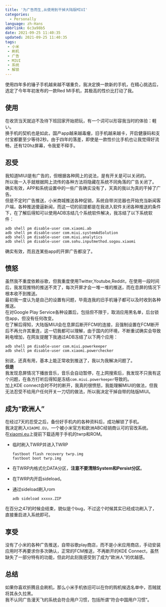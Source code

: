 ```yaml
---
title: '为广告而生,从使用到干掉大陆版MIUI'
categories:
  - Personally
language: zh-Hans
abbrlink: 6c3a98b5
date: 2021-09-25 11:40:35
updated: 2021-09-25 11:40:35
tags:
 - 小米
 - 刷机
 - 广告
 - MIUI
 - 系统
 - 解锁
---
```


使用四年多的锤子手机越来越不堪重负，我决定换一款新的手机，在精心挑选后，选定了今年年初发布的一款Red MI手机，其极高的性价比打动了我。

## 使用

在收货当天就迫不及待下班回家开始把玩，有一个词可以形容我当时的体验：軽い。  
换手机的契机也是如此，国产app越来越毒瘤，旧手机越来越卡，开启健康码和支付宝都要至少等待2秒。由于四年的落差，即使是一款性价比手机也让我觉得好流畅，还有120hz屏幕，令我爱不释手。  

## 忍受

我知道MIUI是有广告的，但根据各种网上的说法，是有开关是可以关闭的。  
所以我一入手就根据网上流传的各种方法将隐藏在系统不同角落的广告关闭了。  
确实有效，APP和系统设置中的一些广告确实没有了，天真的我以为真的干掉了广告。  
但是不定时广告推送，小米商城推送各种促销，系统自带浏览器也开始充当新闻客户端，各种推送傻逼新闻，而这一切的前提都是在我进入软件关闭各种推送的条件下，在了解后得知可以使用ADB冻结几个系统软件解决，我冻结了以下系统软件：

```shell
adb shell pm disable-user com.xiaomi.ab
adb shell pm disable-user com.miui.systemAdSolution
adb shell pm disable-user com.miui.analytics
adb shell pm disable-user com.sohu.inputmethod.sogou.xiaomi
```

确实有效，而且连某些app的开屏广告都没了。

## 愤怒
<!--more-->
虽然我不重度依赖谷歌，但我重度使用Twitter,Youtube,Reddit，在使用一段时间后，我发现推特的推送不灵了，每次开屏才会一堆一堆的推送，而在息屏的情况下根本收不到推送。  
最初我一度认为是自己的设置有问题，毕竟连我的旧手机锤子都可以及时收到各种推送。  
在对Google Play Service各种设置后，包括但不限于，取消应用黑名单，后台锁住app，但没有任何改变。  
在了解后得知，大陆版MIUI会在息屏后断开FCM的连接，且强制设置在FCM断开后不再允许其重连，这一切我都可以理解，由于国内的环境，不断重试确实会导致耗电增加，在网友提醒下我通过ADB冻结了以下两个应用：

```shell
adb shell pm disable-user com.miui.powerkeeper
adb shell pm disable-user com.xiaomi.powerchecker
```

别说，还真有用，基本上能正常收到推送了，我以为我解决问题了。  
**但是**  
我发现息屏情况下播放音乐，音乐会自动暂停，在上网搜索后，我发现不只我有这个问题，在各方打听后得知是冻结`com.miui.powerkeeper`导致的。  
加上KDE connect会时不时的断开，我真的很愤怒，我能理解MIUI的做法，但我无法忍受不给用户任何开关一刀切的做法，所以我决定干掉自带的陆版MIUI。

## 成为“欧洲人”

在经过7天的忍受之后，备份好手机内的各种资料后，成功解锁了手机。  
我决定刷入`XIAOMI.EU`，一个被小米官方和欧洲ABC经销商认可的官改系统。  
在[xiaomi.eu](https://xiaomi.eu)上提前下载适用于手机的twrp和ROM。  

- 临时刷入TWRP并进入TWRP

    ```shell
    fastboot flash recovery twrp.img
    fastboot boot twrp.img
    ```

- 在TWRP内格式化DATA分区，**注意不要清除System和Persist分区**。
- 在TWRP内开启sideload。  
- 通过sideload刷入rom

    ```shell
    adb sideload xxxxx.ZIP
    ```

在百分之47的时候会结束，貌似是个bug，不过这个时候其实已经成功刷入了，直接重启进入系统即可。

## 享受

没有了小米的各种广告推送，自带谷歌play商店，而不是小米应用商店，手动安装应用时不再要求你多次确认，正常的FCM推送，不再断开的KDE Connect，虽然缺失了一部分特有的功能，但此时此刻我感受到了成为“欧洲人”的优越感。

## 总结

如果你喜欢折腾且会刷机，那么小米手机依旧可以在你的购机候选名单中，否贼就将其永久拉黑。  
我不认同广告漫天飞的系统会符合用户习惯，包括所谓“符合中国用户习惯”。  
